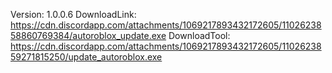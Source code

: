 Version: 1.0.0.6
DownloadLink: https://cdn.discordapp.com/attachments/1069217893432172605/1102623858860769384/autoroblox_update.exe
DownloadTool: https://cdn.discordapp.com/attachments/1069217893432172605/1102623859271815250/update_autoroblox.exe
